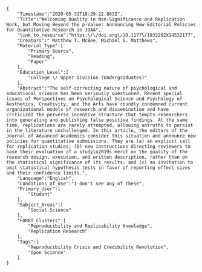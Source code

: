 
    {
        "Timestamp":"2020-05-31T18:29:22.863Z",
        "Title":"Welcoming Quality in Non-Significance and Replication Work, but Moving Beyond the p-Value: Announcing New Editorial Policies for Quantitative Research in JOAA",
        "link_to_resource":"https:\/\/doi.org\/10.1177\/1932202X14532177",
        "Creators":" Matthew T. McBee, Michael S. Matthews",
        "Material_Type":[
            "Primary Source",
            "Reading",
            "Paper"
        ],
        "Education_Level":[
            "College \/ Upper Division (Undergraduates)"
        ],
        "Abstract":"The self-correcting nature of psychological and educational science has been seriously questioned. Recent special issues of Perspectives on Psychological Science and Psychology of Aesthetics, Creativity, and the Arts have roundly condemned current organizational models of research and dissemination and have criticized the perverse incentive structure that tempts researchers into generating and publishing false positive findings. At the same time, replications are rarely attempted, allowing untruths to persist in the literature unchallenged. In this article, the editors of the Journal of Advanced Academics consider this situation and announce new policies for quantitative submissions. They are (a) an explicit call for replication studies; (b) new instructions directing reviewers to base their evaluation of a study\u2019s merit on the quality of the research design, execution, and written description, rather than on the statistical significance of its results; and (c) an invitation to omit statistical hypothesis tests in favor of reporting effect sizes and their confidence limits.",
        "Language":"English",
        "Conditions_of_Use":"I don't see any of these",
        "Primary_User":[
            "Student"
        ],
        "Subject_Areas":[
            "Social Science"
        ],
        "FORRT_Clusters":[
            "Reproducibility and Replicability Knowledge",
            "Replication Research"
        ],
        "Tags":[
            "Reproducibility Crisis and Credibility Revolution",
            "Open Science"
        ]
    }
